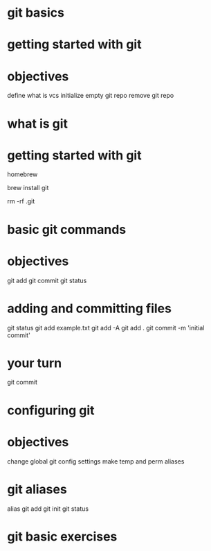 # git basics

# getting started with git
# objectives

define what is vcs
initialize empty git repo
remove git repo

# what is git
# getting started with git
homebrew

brew install git

rm -rf .git

# basic git commands

# objectives
git add 
git commit 
git status

# adding and committing files
git status 
git add example.txt
git add -A 
git add .
git commit -m 'initial commit'

# your turn
git commit 

# configuring git

# objectives
change global git config settings
make temp and perm aliases

# git aliases
alias 
git add 
git init
git status

# git basic exercises



